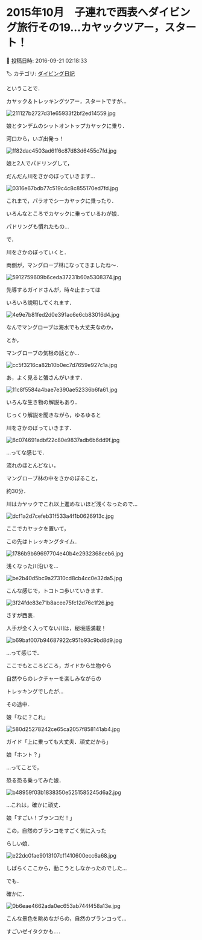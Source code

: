 # 2015年10月　子連れで西表へダイビング旅行その19…カヤックツアー，スタート！

📅 投稿日時: 2016-09-21 02:18:33

🏷️ カテゴリ: [ダイビング日記](ce3a7a8d424d112fce83ee85c81a0e344.md)

ということで．


カヤック＆トレッキングツアー，スタートですが…




![211127b2727d31e65933f2bf2ed14559.jpg](images/211127b2727d31e65933f2bf2ed14559.jpg)




娘とタンデムのシットオントップカヤックに乗り．


河口から，いざ出発っ！




![ff82dac4503ad6ff6c87d83d6455c7fd.jpg](images/ff82dac4503ad6ff6c87d83d6455c7fd.jpg)




娘と2人でパドリングして，


だんだん川をさかのぼっていきます…




![0316e67bdb77c519c4c8c855170ed7fd.jpg](images/0316e67bdb77c519c4c8c855170ed7fd.jpg)




これまで，パラオでシーカヤックに乗ったり．


いろんなところでカヤックに乗っているわが娘．


パドリングも慣れたもの…





で．


川をさかのぼっていくと．


両側が，マングローブ林になってきましたね～．




![5912759609b6ceda37231b60a5308374.jpg](images/5912759609b6ceda37231b60a5308374.jpg)







先導するガイドさんが，時々止まっては


いろいろ説明してくれます．




![4e9e7b81fed2d0e391ac6e6cb83016d4.jpg](images/4e9e7b81fed2d0e391ac6e6cb83016d4.jpg)




なんでマングローブは海水でも大丈夫なのか，


とか，


マングローブの気根の話とか…




![cc5f3216ca82b10b0ec7d7659e927c1a.jpg](images/cc5f3216ca82b10b0ec7d7659e927c1a.jpg)




あ，よく見ると蟹さんがいます．




![11c8f5584a4bae7e390ae52336b6fa61.jpg](images/11c8f5584a4bae7e390ae52336b6fa61.jpg)




いろんな生き物の解説もあり．


じっくり解説を聞きながら，ゆるゆると


川をさかのぼっていきます．




![8c074691adbf22c80e9837adb6b6dd9f.jpg](images/8c074691adbf22c80e9837adb6b6dd9f.jpg)




…ってな感じで．


流れのほとんどない，


マングローブ林の中をさかのぼること，


約30分．





川はカヤックでこれ以上進めないほど浅くなったので…




![dcf1a2d7cefeb31f533a4f1b0626913c.jpg](images/dcf1a2d7cefeb31f533a4f1b0626913c.jpg)




ここでカヤックを置いて，


この先はトレッキングタイム．




![1786b9b69697704e40b4e2932368ceb6.jpg](images/1786b9b69697704e40b4e2932368ceb6.jpg)




浅くなった川沿いを…




![be2b40d5bc9a27310cd8cb4cc0e32da5.jpg](images/be2b40d5bc9a27310cd8cb4cc0e32da5.jpg)




こんな感じで，トコトコ歩いていきます．




![3f24fde83e71b8acee75fc12d76c1f26.jpg](images/3f24fde83e71b8acee75fc12d76c1f26.jpg)




さすが西表．


人手が全く入ってない川は，秘境感満載！




![b69baf007b94687922c951b93c9bd8d9.jpg](images/b69baf007b94687922c951b93c9bd8d9.jpg)




…って感じで．


ここでもところどころ，ガイドから生物やら


自然やらのレクチャーを楽しみながらの


トレッキングでしたが…


その途中．





娘「なに？これ」




![580d25278242ce65ca2057f858141ab4.jpg](images/580d25278242ce65ca2057f858141ab4.jpg)







ガイド「上に乗っても大丈夫．頑丈だから」





娘「ホント？」





…ってことで，


恐る恐る乗ってみた娘．




![b48959f03b1838350e5251585245d6a2.jpg](images/b48959f03b1838350e5251585245d6a2.jpg)




…これは，確かに頑丈．





娘「すごい！ブランコだ！」





この，自然のブランコをすごく気に入った


らしい娘．




![e22dc0fae9013107cf1410600ecc6a68.jpg](images/e22dc0fae9013107cf1410600ecc6a68.jpg)




しばらくここから，動こうとしなかったのでした…





でも．


確かに．




![0b6eae4662ada0ec653ab744f458a13e.jpg](images/0b6eae4662ada0ec653ab744f458a13e.jpg)




こんな景色を眺めながらの，自然のブランコって…


すごいゼイタクかも…．
